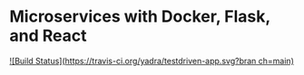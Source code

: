 # Microservices with Docker, Flask, and React
[![Build Status](https://travis-ci.org/yadra/testdriven-app.svg?bran
ch=main)](https://travis-ci.org/yadra/testdriven-app)
